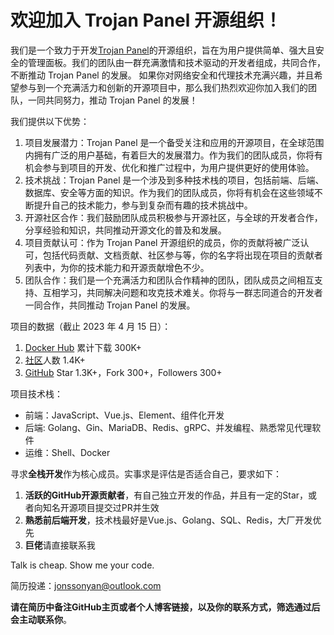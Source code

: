 # 欢迎加入 Trojan Panel 开源组织！

我们是一个致力于开发[Trojan Panel](https://trojanpanel.github.io/)的开源组织，旨在为用户提供简单、强大且安全的管理面板。我们的团队由一群充满激情和技术驱动的开发者组成，共同合作，不断推动
Trojan Panel 的发展。 如果你对网络安全和代理技术充满兴趣，并且希望参与到一个充满活力和创新的开源项目中，那么我们热烈欢迎你加入我们的团队，一同共同努力，推动 Trojan Panel 的发展！

我们提供以下优势：

1. 项目发展潜力：Trojan Panel 是一个备受关注和应用的开源项目，在全球范围内拥有广泛的用户基础，有着巨大的发展潜力。作为我们的团队成员，你将有机会参与到项目的开发、优化和推广过程中，为用户提供更好的使用体验。
2. 技术挑战：Trojan Panel 是一个涉及到多种技术栈的项目，包括前端、后端、数据库、安全等方面的知识。作为我们的团队成员，你将有机会在这些领域不断提升自己的技术能力，参与到复杂而有趣的技术挑战中。
3. 开源社区合作：我们鼓励团队成员积极参与开源社区，与全球的开发者合作，分享经验和知识，共同推动开源文化的普及和发展。
4. 项目贡献认可：作为 Trojan Panel 开源组织的成员，你的贡献将被广泛认可，包括代码贡献、文档贡献、社区参与等，你的名字将出现在项目的贡献者列表中，为你的技术能力和开源贡献增色不少。
5. 团队合作：我们是一个充满活力和团队合作精神的团队，团队成员之间相互支持、互相学习，共同解决问题和攻克技术难关。你将与一群志同道合的开发者一同合作，共同推动 Trojan Panel 的发展。

项目的数据（截止 2023 年 4 月 15 日）：

1. [Docker Hub](https://hub.docker.com/u/jonssonyan) 累计下载 300K+
2. [社区](https://t.me/TrojanPanel)人数 1.4K+
3. [GitHub](https://github.com/trojanpanel) Star 1.3K+，Fork 300+，Followers 300+

项目技术栈：

- 前端：JavaScript、Vue.js、Element、组件化开发
- 后端: Golang、Gin、MariaDB、Redis、gRPC、并发编程、熟悉常见代理软件
- 运维：Shell、Docker

寻求**全栈开发**作为核心成员。实事求是评估是否适合自己，要求如下：

1. **活跃的GitHub开源贡献者**，有自己独立开发的作品，并且有一定的Star，或者向知名开源项目提交过PR并生效
2. **熟悉前后端开发**，技术栈最好是Vue.js、Golang、SQL、Redis，大厂开发优先
3. **巨佬**请直接联系我

Talk is cheap. Show me your code.

简历投递：[jonssonyan@outlook.com](mailto:jonssonyan@outlook.com)

**请在简历中备注GitHub主页或者个人博客链接，以及你的联系方式，筛选通过后会主动联系你**。

